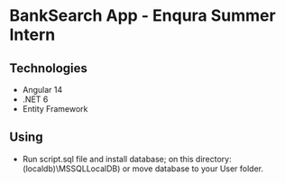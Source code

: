 # BankSearch App - Enqura Summer Intern

## Technologies
- Angular 14
- .NET 6
- Entity Framework

## Using
- Run script.sql file and install database; on this directory: (localdb)\MSSQLLocalDB) or move database to your User folder.
